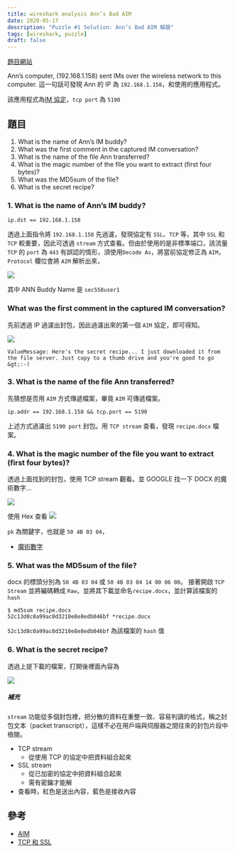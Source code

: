 ```yaml
---
title: wireshark analysis Ann’s Bad AIM
date: 2020-05-17
description: "Puzzle #1 Solution: Ann’s Bad AIM 解題"
tags: [wireshark, puzzle]
draft: false
---
```


[題目網站](http://forensicscontest.com/2009/09/25/puzzle-1-anns-bad-aim)

Ann’s computer, (192.168.1.158) sent IMs over the wireless network to this computer. 這一句話可發現 Ann 的 IP 為 `192.168.1.158`，和使用的應用程式。

該應用程式為[IM 協定](https://zh.wikipedia.org/wiki/%E5%8D%B3%E6%99%82%E9%80%9A%E8%A8%8A)，`tcp port` 為 `5190`

## 題目

1. What is the name of Ann’s IM buddy?
2. What was the first comment in the captured IM conversation?
3. What is the name of the file Ann transferred?
4. What is the magic number of the file you want to extract (first four bytes)?
5. What was the MD5sum of the file?
6. What is the secret recipe?

### 1. What is the name of Ann’s IM buddy?

```shell=
ip.dst == 192.168.1.158
```

透過上面指令將 `192.168.1.158` 先過濾，發現協定有 `SSL`、`TCP` 等，其中 `SSL` 和 `TCP` 較重要，因此可透過 `stream` 方式查看。但由於使用的是非標準端口，該流量 `TCP` 的 `port` 為 `443` 有誤認的情形，須使用`Decode As`，將當前協定修正為 `AIM`，`Protocol` 欄位會將 `AIM` 解析出來，

![](https://i.imgur.com/lqhvi3X.png)

其中 ANN Buddy Name 是 `sec558user1`

### What was the first comment in the captured IM conversation?

先前透過 IP 過濾出封包，因此過濾出來的第一個 `AIM` 協定，即可得知。

![](https://i.imgur.com/wcbYKt7.png)

`ValueMessage: Here's the secret recipe... I just downloaded it from the file server. Just copy to a thumb drive and you're good to go &gt;:-) `

### 3. What is the name of the file Ann transferred?

先猜想是否用 `AIM` 方式傳遞檔案，畢竟 `AIM` 可傳遞檔案。

```shell=
ip.addr == 192.168.1.158 && tcp.port == 5190

```
上述方式過濾出 `5190 port` 封包。用 `TCP stream` 查看，發現 `recipe.docx` 檔案。

### 4. What is the magic number of the file you want to extract (first four bytes)?

透過上面找到的封包，使用 TCP stream 觀看。並 GOOGLE 找一下 DOCX 的魔術數字...

![](https://i.imgur.com/DVYqw8b.png)

使用 Hex 查看 ![](https://i.imgur.com/Oy9nIiE.png)

`pk` 為關鍵字，也就是 `50 4B 03 04`，

- [魔術數字](https://www.garykessler.net/library/file_sigs.html)

### 5. What was the MD5sum of the file?

docx 的標頭分別為 `50 4B 03 04` 或 `50 4B 03 04 14 00 06 00`。
接著開啟 `TCP Stream` 並將編碼轉成 `Raw`，並將其下載並命名`recipe.docx`，並計算該檔案的 `hash`

```shell=
$ md5sum recipe.docx
52c13d8c0a99ac0d3210e8e8edb046bf *recipe.docx
```

`52c13d8c0a99ac0d3210e8e8edb046bf` 為該檔案的 `hash` 值

### 6. What is the secret recipe?

透過上提下載的檔案，打開後裡面內容為

![](https://i.imgur.com/KEIhIeT.png)

##### 補充

`stream` 功能從多個封包裡，把分散的資料在重整一致、容易判讀的格式，稱之封包文本（packet transcript），這樣不必在用戶端與伺服器之間往來的封包片段中檢閱。

- TCP stream
    - 從使用 TCP 的協定中把資料組合起來
- SSL stream
    - 從已加密的協定中把資料組合起來
    - 需有密鑰才能解
- 查看時，紅色是送出內容，藍色是接收內容

## 參考

- [AIM](https://wiki.wireshark.org/AIM)
- [TCP 和 SSL](https://crypto.stackexchange.com/questions/53786/why-is-ssl-on-top-of-tcp)
